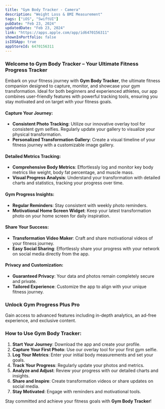 ```yaml
---
title: "Gym Body Tracker - Camera"
description: "Weight Loss & BMI Measurement"
tags: ["iOS", "SwiftUI"]
pubDate: "Feb 23, 2024"
updatedDate: "Feb 23, 2024"
link: "https://apps.apple.com/app/id6470156311"
shownInPortfolio: false
isIOSApp: true
appStoreId: 6470156311
---
```

### Welcome to Gym Body Tracker – Your Ultimate Fitness Progress Tracker

Embark on your fitness journey with **Gym Body Tracker**, the ultimate fitness companion designed to capture, monitor, and showcase your gym transformation. Ideal for both beginners and experienced athletes, our app combines user-friendly features with powerful tracking tools, ensuring you stay motivated and on target with your fitness goals.

#### Capture Your Journey:

- **Consistent Photo Tracking**: Utilize our innovative overlay tool for consistent gym selfies. Regularly update your gallery to visualize your physical transformation.
- **Personalized Transformation Gallery**: Create a visual timeline of your fitness journey with a customizable image gallery.

#### Detailed Metrics Tracking:

- **Comprehensive Body Metrics**: Effortlessly log and monitor key body metrics like weight, body fat percentage, and muscle mass.
- **Visual Progress Analysis**: Understand your transformation with detailed charts and statistics, tracking your progress over time.

#### Gym Progress Insights:

- **Regular Reminders**: Stay consistent with weekly photo reminders.
- **Motivational Home Screen Widget**: Keep your latest transformation photo on your home screen for daily inspiration.

#### Share Your Success:

- **Transformation Video Maker**: Craft and share motivational videos of your fitness journey.
- **Easy Social Sharing**: Effortlessly share your progress with your network on social media directly from the app.

#### Privacy and Customization:

- **Guaranteed Privacy**: Your data and photos remain completely secure and private.
- **Tailored Experience**: Customize the app to align with your unique fitness journey.

### Unlock Gym Progress Plus Pro

Gain access to advanced features including in-depth analytics, an ad-free experience, and exclusive content.

### How to Use Gym Body Tracker:

1. **Start Your Journey**: Download the app and create your profile.
2. **Capture Your First Photo**: Use our overlay tool for your first gym selfie.
3. **Log Your Metrics**: Enter your initial body measurements and set your goals.
4. **Track Your Progress**: Regularly update your photos and metrics.
5. **Analyze and Adjust**: Review your progress with our detailed charts and insights.
6. **Share and Inspire**: Create transformation videos or share updates on social media.
7. **Stay Motivated**: Engage with reminders and motivational tools.

Stay committed and achieve your fitness goals with **Gym Body Tracker**!